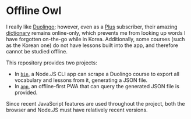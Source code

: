 Offline Owl
===========


I really like [Duolingo]; however, even as a [Plus](https://www.duolingo.com/plus) subscriber,
their amazing [dictionary] remains online-only, which prevents me from looking up words
I have forgotten on-the-go while in Korea. Additionally, some courses (such as the Korean one)
do not have lessons built into the app, and therefore cannot be studied offline.

This repository provides two projects:
- In [`bin`](./bin), a Node.JS CLI app can scrape a Duolingo course to export all
  vocabulary and lessons from it, generating a JSON file.
- In [`app`](./app), an offline-first PWA that can query the generated JSON file
  is provided.

Since recent JavaScript features are used throughout the project, both the browser
and Node.JS must have relatively recent versions.


[Duolingo]: https://duolingo.com
[dictionary]: https://www.duolingo.com/dictionary
